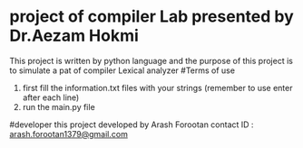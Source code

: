 # project of compiler Lab presented by Dr.Aezam Hokmi 
This project is written by python language and the purpose of this project is to simulate a pat of compiler Lexical analyzer 
#Terms of use 
1) first fill the information.txt files with your strings (remember to use enter after each line)
2) run the main.py file

#developer
this project developed by Arash Forootan contact ID : arash.forootan1379@gmail.com
